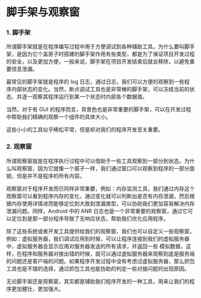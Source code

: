 # 脚手架与观察窗

### 1. 脚手架

所谓脚手架就是在程序编写过程中用于方便调试到各种辅助工具。为什么要叫脚手架，是因为它个盖房子时搭建的脚手架作用有些类型，都是为了保证项目开发过程的安全，以及更加方便，一般来说，脚手架在项目开发结束后就会移除，以避免重要信息泄漏。

最常见的脚手架就是程序的 log 日志，通过日志，我们可以方便的观察到一些程序内部状态的变化。当然，断点调试工具也是非常棒的脚手架，可以冻结当前的状态，并逐一观察其程序运行到某一个状态时内部各个数据值。

当然，对于有 GUI 的程序而言，背景色也是非常重要的脚手架，可以在开发过程中帮助我们精确的观察一个组件的具体大小。

这些小小的工具似乎稀松平常，但是却对我们的程序开发至关重要。

### 2. 观察窗

所谓观察窗就是在程序执行过程中可以借助于一些工具观察到一部分到状态。为什么叫观察窗，因为它就像一个窗子一样，我们通过窗口可以观察到程序的一部分面貌，但是并不是程序的所有内容。

观察窗对于程序开发而已同样非常重要，例如：内存监测工具，我们通过内存这个观察窗可以看到程序内存的变化，通过变化就可以判断出是否有内存泄漏，然后根据内存使用详情进而能够定位到大致到泄漏类型，可以协助我们更加容易解决内存泄漏问题。同样，Android 中的 ANR 日志也是一个非常重要的观察窗，通过它可以定位到是那一部分程序导致了无响应状态，帮助我们优化应用程序。

除了这些系统或者开发工具提供给我们的观察窗，我们也可以自定义一些观察窗，例如：虚拟服务器，我们调试应用到时候，可以让程序连接到我们的虚拟服务器中，虚拟服务器会显示应用对服务器发送的所有请求，并返回一些 模拟数据，这样，在程序和服务器对接出错的时候，就可以通过虚拟服务器来观察到底是服务端的问题还是客户端的问题。如果程序开发过程中没有考虑过虚拟服务器，那么抓包工具也是不错的选择，通过抓包工具也能协助的判定一些对接问题的出现原因。

无论脚手架还是观察窗，其实都是辅助我们程序开发的一种工具，用来让我们的程序更加健壮，更加强大。
